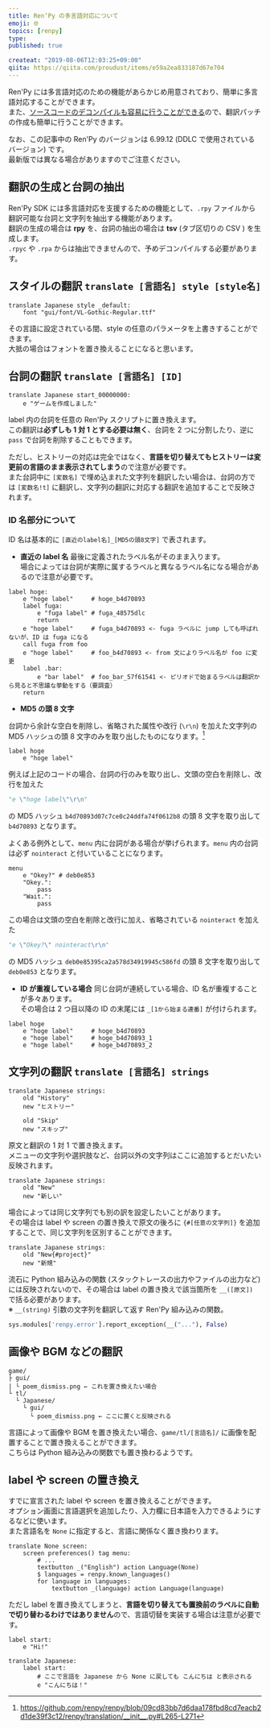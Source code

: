 ```yaml
---
title: Ren’Py の多言語対応について
emoji: 🌐
topics: [renpy]
type:
published: true

createat: "2019-08-06T12:03:25+09:00"
qiita: https://qiita.com/proudust/items/e59a2ea833187d67e704
---
```


Ren'Py には多言語対応のための機能があらかじめ用意されており、簡単に多言語対応することができます。  
また、[ソースコードのデコンパイルも容易に行うことができる](https://proudust.github.io/20190709-renpy-unpack/)ので、翻訳パッチの作成も簡単に行うことができます。  
  
なお、この記事中の Ren'Py のバージョンは 6.99.12 (DDLC で使用されているバージョン) です。  
最新版では異なる場合がありますのでご注意ください。  

## 翻訳の生成と台詞の抽出

Ren'Py SDK には多言語対応を支援するための機能として、`.rpy` ファイルから翻訳可能な台詞と文字列を抽出する機能があります。  
翻訳の生成の場合は **rpy** を、台詞の抽出の場合は **tsv** (タブ区切りの CSV ) を生成します。  
`.rpyc` や `.rpa` からは抽出できませんので、予めデコンパイルする必要があります。  

## スタイルの翻訳 `translate [言語名] style [style名]`

``` renpy
translate Japanese style _default:
    font "gui/font/VL-Gothic-Regular.ttf"
```

その言語に設定されている間、style の任意のパラメータを上書きすることができます。  
大抵の場合はフォントを置き換えることになると思います。  

## 台詞の翻訳 `translate [言語名] [ID]`

``` renpy
translate Japanese start_00000000:
    e "ゲームを作成しました"
```

label 内の台詞を任意の Ren'Py スクリプトに置き換えます。  
この翻訳は**必ずしも 1 対 1 とする必要は無く**、台詞を 2 つに分割したり、逆に `pass` で台詞を削除することもできます。  
  
ただし、ヒストリーの対応は完全ではなく、**言語を切り替えてもヒストリーは変更前の言語のまま表示されてしまう**ので注意が必要です。  
また台詞中に `[変数名]` で埋め込まれた文字列を翻訳したい場合は、台詞の方では `[変数名!t]` に翻訳し、文字列の翻訳に対応する翻訳を追加することで反映されます。  

### ID 名部分について

ID 名は基本的に `[直近のlabel名]_[MD5の頭8文字]` で表されます。

- **直近の label 名**
最後に定義されたラベル名がそのまま入ります。  
場合によっては台詞が実際に属するラベルと異なるラベル名になる場合があるので注意が必要です。  

``` renpy
label hoge:
    e "hoge label"     # hoge_b4d70893
    label fuga:
        e "fuga label" # fuga_48575dlc
        return
    e "hoge label"     # fuga_b4d70893 <- fuga ラベルに jump しても呼ばれないが、ID は fuga になる
    call fuga from foo
    e "hoge label"     # foo_b4d70893 <- from 文によりラベル名が foo に変更
    label .bar:
        e "bar label"  # foo_bar_57f61541 <- ピリオドで始まるラベルは翻訳から見ると不思議な挙動をする（要調査）
    return
```

- **MD5 の頭 8 文字**

台詞から余計な空白を削除し、省略された属性や改行 (`\r\n`) を加えた文字列の MD5 ハッシュの頭 8 文字のみを取り出したものになります。[^1]

[^1]: https://github.com/renpy/renpy/blob/09cd83bb7d6daa178fbd8cd7eacb2d1de39f3c12/renpy/translation/__init__.py#L265-L271

``` renpy
label hoge
    e "hoge label"
```

例えば上記のコードの場合、台詞の行のみを取り出し、文頭の空白を削除し、改行を加えた

``` py
"e \"hoge label\"\r\n"
```

の MD5 ハッシュ `b4d70893d07c7ce0c24ddfa74f0612b8` の頭 8 文字を取り出して `b4d70893` となります。  
  
よくある例外として、`menu` 内に台詞がある場合が挙げられます。`menu` 内の台詞は必ず `nointeract` と付いていることになります。  

``` renpy
menu
    e "Okey?" # deb0e853
    "Okey.":
        pass
    "Wait.":
        pass
```

この場合は文頭の空白を削除と改行に加え、省略されている `nointeract` を加えた

``` py
"e \"Okey?\" nointeract\r\n"
```

の MD5 ハッシュ `deb0e85395ca2a578d34919945c586fd` の頭 8 文字を取り出して `deb0e853` となります。

- **ID が重複している場合**
同じ台詞が連続している場合、ID 名が重複することが多々あります。  
その場合は 2 つ目以降の ID の末尾には `_[1から始まる連番]` が付けられます。  

``` renpy
label hoge
    e "hoge label"     # hoge_b4d70893
    e "hoge label"     # hoge_b4d70893_1
    e "hoge label"     # hoge_b4d70893_2
```

## 文字列の翻訳 `translate [言語名] strings`

``` renpy
translate Japanese strings:
    old "History"
    new "ヒストリー"

    old "Skip"
    new "スキップ"
```

原文と翻訳の 1 対 1 で置き換えます。  
メニューの文字列や選択肢など、台詞以外の文字列はここに追加するとだいたい反映されます。  

``` renpy
translate Japanese strings:
    old "New"
    new "新しい"
```

場合によっては同じ文字列でも別の訳を設定したいことがあります。  
その場合は label や screen の置き換えで原文の後ろに `{#[任意の文字列]}` を追加することで、同じ文字列を区別することができます。  

``` renpy
translate Japanese strings:
    old "New{#project}"
    new "新規"
```

流石に Python 組み込みの関数 (スタックトレースの出力やファイルの出力など) には反映されないので、その場合は label の置き換えで該当箇所を `__([原文])` で括る必要があります。  
※ `__(string)` 引数の文字列を翻訳して返す Ren'Py 組み込みの関数。  

``` py
sys.modules['renpy.error'].report_exception(__("..."), False)
```

## 画像や BGM などの翻訳

```
game/
├ gui/
| └ poem_dismiss.png ← これを置き換えたい場合
└ tl/
  └ Japanese/
    └ gui/
      └ poem_dismiss.png ← ここに置くと反映される
```

言語によって画像や BGM を置き換えたい場合、`game/tl/[言語名]/` に画像を配置することで置き換えることができます。  
こちらは Python 組み込みの関数でも置き換わるようです。  

## label や screen の置き換え

すでに宣言された label や screen を置き換えることができます。  
オプション画面に言語選択を追加したり、入力欄に日本語を入力できるようにするなどに使います。  
また言語名を `None` に指定すると、言語に関係なく置き換わります。  

``` renpy
translate None screen:
    screen preferences() tag menu:
        # ...
        textbutton _("English") action Language(None)
        $ languages = renpy.known_languages()
        for language in languages:
            textbutton _(language) action Language(language)
```

ただし label を置き換えてしまうと、**言語を切り替えても置換前のラベルに自動で切り替わるわけではありません**ので、言語切替を実装する場合は注意が必要です。

``` renpy
label start:
    e "Hi!"

translate Japanese:
    label start:
        # ここで言語を Japanese から None に戻しても こんにちは と表示される
        e "こんにちは！"
```
